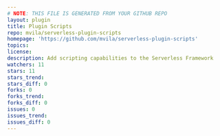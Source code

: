```yaml
---
# NOTE: THIS FILE IS GENERATED FROM YOUR GITHUB REPO
layout: plugin
title: Plugin Scripts
repo: mvila/serverless-plugin-scripts
homepage: 'https://github.com/mvila/serverless-plugin-scripts'
topics: 
license: 
description: Add scripting capabilities to the Serverless Framework
watchers: 11
stars: 11
stars_trend: 
stars_diff: 0
forks: 0
forks_trend: 
forks_diff: 0
issues: 0
issues_trend: 
issues_diff: 0
---
```

